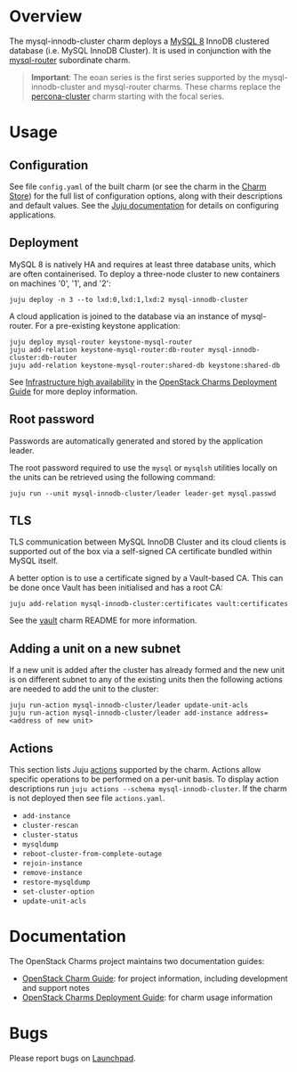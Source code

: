 # Overview

The mysql-innodb-cluster charm deploys a [MySQL 8][upstream-mysql8] InnoDB
clustered database (i.e. MySQL InnoDB Cluster). It is used in conjunction with
the [mysql-router][mysql-router-charm] subordinate charm.

> **Important**: The eoan series is the first series supported by the
  mysql-innodb-cluster and mysql-router charms. These charms replace the
  [percona-cluster][percona-cluster-charm] charm starting with the focal
  series.

# Usage

## Configuration

See file `config.yaml` of the built charm (or see the charm in the [Charm
Store][mysql-innodb-cluster-charm]) for the full list of configuration options,
along with their descriptions and default values. See the [Juju
documentation][juju-docs-config-apps] for details on configuring applications.

## Deployment

MySQL 8 is natively HA and requires at least three database units, which are
often containerised. To deploy a three-node cluster to new containers on
machines '0', '1', and '2':

    juju deploy -n 3 --to lxd:0,lxd:1,lxd:2 mysql-innodb-cluster

A cloud application is joined to the database via an instance of mysql-router.
For a pre-existing keystone application:

    juju deploy mysql-router keystone-mysql-router
    juju add-relation keystone-mysql-router:db-router mysql-innodb-cluster:db-router
    juju add-relation keystone-mysql-router:shared-db keystone:shared-db

See [Infrastructure high availability][cdg-app-ha-mysql8] in the [OpenStack
Charms Deployment Guide][cdg] for more deploy information.

## Root password

Passwords are automatically generated and stored by the application leader.

The root password required to use the `mysql` or `mysqlsh` utilities locally on the
units can be retrieved using the following command:

    juju run --unit mysql-innodb-cluster/leader leader-get mysql.passwd

## TLS

TLS communication between MySQL InnoDB Cluster and its cloud clients is
supported out of the box via a self-signed CA certificate bundled within MySQL
itself.

A better option is to use a certificate signed by a Vault-based CA. This can be
done once Vault has been initialised and has a root CA:

    juju add-relation mysql-innodb-cluster:certificates vault:certificates

See the [vault][vault-charm-readme] charm README for more information.

## Adding a unit on a new subnet

If a new unit is added after the cluster has already formed and the new unit
is on different subnet to any of the existing units then the following actions
are needed to add the unit to the cluster:

    juju run-action mysql-innodb-cluster/leader update-unit-acls
    juju run-action mysql-innodb-cluster/leader add-instance address=<address of new unit>

## Actions

This section lists Juju [actions][juju-docs-actions] supported by the charm.
Actions allow specific operations to be performed on a per-unit basis. To
display action descriptions run `juju actions --schema mysql-innodb-cluster`.
If the charm is not deployed then see file `actions.yaml`.

* `add-instance`
* `cluster-rescan`
* `cluster-status`
* `mysqldump`
* `reboot-cluster-from-complete-outage`
* `rejoin-instance`
* `remove-instance`
* `restore-mysqldump`
* `set-cluster-option`
* `update-unit-acls`

# Documentation

The OpenStack Charms project maintains two documentation guides:

* [OpenStack Charm Guide][cg]: for project information, including development
  and support notes
* [OpenStack Charms Deployment Guide][cdg]: for charm usage information

# Bugs

Please report bugs on [Launchpad][lp-bugs-charm-mysql-innodb-cluster].

<!-- LINKS -->

[cg]: https://docs.openstack.org/charm-guide
[cdg]: https://docs.openstack.org/project-deploy-guide/charm-deployment-guide
[lp-bugs-charm-mysql-innodb-cluster]: https://bugs.launchpad.net/charm-mysql-innodb-cluster/+filebug
[juju-docs-actions]: https://jaas.ai/docs/actions
[percona-cluster-charm]: https://jaas.ai/percona-cluster
[mysql-innodb-cluster-charm]: https://jaas.ai/mysql-innodb-cluster
[mysql-router-charm]: https://jaas.ai/mysql-router
[vault-charm-readme]: https://opendev.org/openstack/charm-vault/src/branch/master/src/README.md
[upstream-mysql8]: https://dev.mysql.com/doc/refman/8.0/en/mysql-innodb-cluster-userguide.html
[cdg-app-ha-mysql8]: https://docs.openstack.org/project-deploy-guide/charm-deployment-guide/latest/app-ha.html#mysql-8
[juju-docs-config-apps]: https://juju.is/docs/configuring-applications
